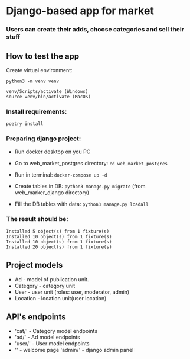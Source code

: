# Django-based app for market

### Users can create their adds, choose categories and sell their stuff

## How to test the app

Create virtual environment:
```
python3 -m venv venv
```
```
venv/Scripts/activate (Windows)
source venv/bin/activate (MacOS)
```
### Install requirements:
```
poetry install
```
### Preparing django project:

* Run docker desktop on you PC

* Go to web_market_postgres directory: ```cd web_market_postgres```

* Run in terminal: ```docker-compose up -d```

* Create tables in DB: ```python3 manage.py migrate``` (from web_marker_django directory)

* Fill the DB tables with data: ```python3 manage.py loadall```

### The result should be:
```
Installed 5 object(s) from 1 fixture(s)
Installed 10 object(s) from 1 fixture(s)
Installed 10 object(s) from 1 fixture(s)
Installed 20 object(s) from 1 fixture(s)
```
## Project models

* Ad - model of publication unit.
* Category - category unit
* User - user unit (roles: user, moderator, admin)
* Location - location unit(user location)

## API's endpoints

* 'cat/' - Category model endpoints
* 'ad/' - Ad model endpoints
* 'user/' - User model endpoints
* '' - welcome page
'admin/' - django admin panel
